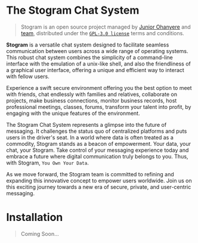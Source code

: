 # The Stogram Chat System


> Stogram is an open source project managed by [Junior Ohanyere](https://github.com/juniorohanyere) and [team](#), distributed under the [`GPL-3.0 license`](#LICENSE) terms and conditions.

**Stogram** is a versatile chat system designed to facilitate seamless communication between users across a wide range of operating systems. This robust chat system combines the simplicity of a command-line interface with the emulation of a unix-like shell, and also the friendliness of a graphical user interface, offering a unique and efficient way to interact with fellow users.

Experience a swift secure environment offering you the best option to meet with friends, chat endlessly with families and relatives, collaborate on projects, make business connections, monitor business records, host professional meetings, classes, forums, transform your talent into profit, by engaging with the unique features of the environment.

The Stogram Chat System represents a glimpse into the future of messaging. It challenges the status quo of centralized platforms and puts users in the driver's seat. In a world where data is often treated as a commodity, Stogram stands as a beacon of empowerment. Your data, your chat, your Stogram. Take control of your messaging experience today and embrace a future where digital communication truly belongs to you. Thus, with Stogram, `You Own Your Data`.

As we move forward, the Stogram team is committed to refining and expanding this innovative concept to empower users worldwide. Join us on this exciting journey towards a new era of secure, private, and user-centric messaging.

# Installation

> Coming Soon...
